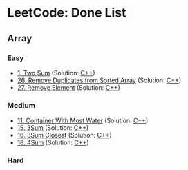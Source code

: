 # LeetCode: Done List

## Array

### Easy
- [1. Two Sum](https://leetcode.com/problems/two-sum/) (Solution: [C++](https://github.com/nctu16028/LeetCode/tree/master/Array/Easy/0001_Two_Sum.cpp))
- [26. Remove Duplicates from Sorted Array](https://leetcode.com/problems/remove-duplicates-from-sorted-array/) (Solution: [C++](https://github.com/nctu16028/LeetCode/tree/master/Array/Easy/0026_Remove_Duplicates_from_Sorted_Array.cpp))
- [27. Remove Element](https://leetcode.com/problems/remove-element/) (Solution: [C++](https://github.com/nctu16028/LeetCode/tree/master/Array/Easy/0027_Remove_Element.cpp))

### Medium
- [11. Container With Most Water](https://leetcode.com/problems/container-with-most-water/) (Solution: [C++](https://github.com/nctu16028/LeetCode/tree/master/Array/Medium/0011_Container_With_Most_Water.cpp))
- [15. 3Sum](https://leetcode.com/problems/3sum/) (Solution: [C++](https://github.com/nctu16028/LeetCode/tree/master/Array/Medium/0015_3Sum.cpp))
- [16. 3Sum Closest](https://leetcode.com/problems/3sum-closest/) (Solution: [C++](https://github.com/nctu16028/LeetCode/tree/master/Array/Medium/0016_3Sum_Closest.cpp))
- [18. 4Sum](https://leetcode.com/problems/4sum/) (Solution: [C++](https://github.com/nctu16028/LeetCode/tree/master/Array/Medium/0018_4Sum.cpp))

### Hard
